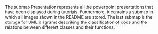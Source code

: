 The submap Presentation represents all the powerpoint presentations that have been displayed during tutorials. Furthermore, it contains a submap in which all images shown in the README are stored. The last submap is the storage for UML diagrams describing the classification of code and the relations between different classes and their functions.

